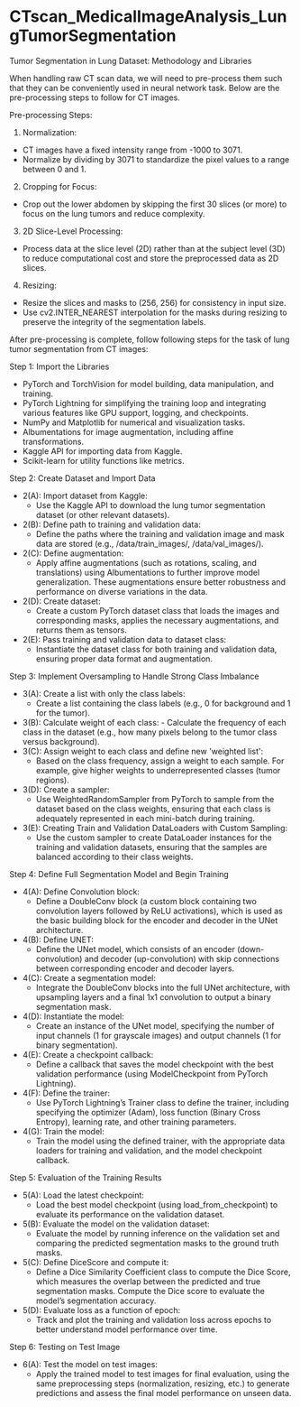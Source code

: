# CTscan_MedicalImageAnalysis_LungTumorSegmentation

Tumor Segmentation in Lung Dataset: Methodology and Libraries

When handling raw CT scan data, we will need to pre-process them such that they can be conveniently used in neural network task. 
Below are the pre-processing steps to follow for CT images.

Pre-processing Steps:

1. Normalization:
- CT images have a fixed intensity range from -1000 to 3071.
- Normalize by dividing by 3071 to standardize the pixel values to a range between 0 and 1.
2. Cropping for Focus:
- Crop out the lower abdomen by skipping the first 30 slices (or more) to focus on the lung tumors and reduce complexity.
3. 2D Slice-Level Processing:
- Process data at the slice level (2D) rather than at the subject level (3D) to reduce computational cost and store the preprocessed data as 2D slices.
4. Resizing:
- Resize the slices and masks to (256, 256) for consistency in input size.
- Use cv2.INTER_NEAREST interpolation for the masks during resizing to preserve the integrity of the segmentation labels.



After pre-processing is complete, follow following steps for the task of lung tumor segmentation from CT images:

Step 1: Import the Libraries
- PyTorch and TorchVision for model building, data manipulation, and training.
- PyTorch Lightning for simplifying the training loop and integrating various features like GPU support, logging, and checkpoints.
- NumPy and Matplotlib for numerical and visualization tasks.
- Albumentations for image augmentation, including affine transformations.
- Kaggle API for importing data from Kaggle.
- Scikit-learn for utility functions like metrics.

Step 2: Create Dataset and Import Data
  - 2(A): Import dataset from Kaggle:
    - Use the Kaggle API to download the lung tumor segmentation dataset (or other relevant datasets).
  - 2(B): Define path to training and validation data:
    - Define the paths where the training and validation image and mask data are stored (e.g., /data/train_images/, /data/val_images/).
  - 2(C): Define augmentation:
    - Apply affine augmentations (such as rotations, scaling, and translations) using Albumentations to further improve model generalization. These augmentations ensure better robustness and performance on diverse variations in the data.
  - 2(D): Create dataset:
    - Create a custom PyTorch dataset class that loads the images and corresponding masks, applies the necessary augmentations, and returns them as tensors.
  - 2(E): Pass training and validation data to dataset class:
    - Instantiate the dataset class for both training and validation data, ensuring proper data format and augmentation.


Step 3: Implement Oversampling to Handle Strong Class Imbalance
  - 3(A): Create a list with only the class labels:
    -  Create a list containing the class labels (e.g., 0 for background and 1 for the tumor).
  -  3(B): Calculate weight of each class:
    - Calculate the frequency of each class in the dataset (e.g., how many pixels belong to the tumor class versus background).
  - 3(C): Assign weight to each class and define new 'weighted list':
    - Based on the class frequency, assign a weight to each sample. For example, give higher weights to underrepresented classes (tumor regions).
  - 3(D): Create a sampler:
    - Use WeightedRandomSampler from PyTorch to sample from the dataset based on the class weights, ensuring that each class is adequately represented in each mini-batch during training.
  - 3(E): Creating Train and Validation DataLoaders with Custom Sampling:
    - Use the custom sampler to create DataLoader instances for the training and validation datasets, ensuring that the samples are balanced according to their class weights.


Step 4: Define Full Segmentation Model and Begin Training
  - 4(A): Define Convolution block:
    -  Define a DoubleConv block (a custom block containing two convolution layers followed by ReLU activations), which is used as the basic building block for the encoder and decoder in the UNet architecture.
  - 4(B): Define UNET:
    - Define the UNet model, which consists of an encoder (down-convolution) and decoder (up-convolution) with skip connections between corresponding encoder and decoder layers.
  - 4(C): Create a segmentation model:
    - Integrate the DoubleConv blocks into the full UNet architecture, with upsampling layers and a final 1x1 convolution to output a binary segmentation mask.
  - 4(D): Instantiate the model:
    - Create an instance of the UNet model, specifying the number of input channels (1 for grayscale images) and output channels (1 for binary segmentation).
  - 4(E): Create a checkpoint callback:
    - Define a callback that saves the model checkpoint with the best validation performance (using ModelCheckpoint from PyTorch Lightning).
  - 4(F): Define the trainer:
    - Use PyTorch Lightning’s Trainer class to define the trainer, including specifying the optimizer (Adam), loss function (Binary Cross Entropy), learning rate, and other training parameters.
  - 4(G): Train the model:
    - Train the model using the defined trainer, with the appropriate data loaders for training and validation, and the model checkpoint callback.


Step 5: Evaluation of the Training Results
  - 5(A): Load the latest checkpoint:
    - Load the best model checkpoint (using load_from_checkpoint) to evaluate its performance on the validation dataset.
  - 5(B): Evaluate the model on the validation dataset:
    - Evaluate the model by running inference on the validation set and comparing the predicted segmentation masks to the ground truth masks.
  - 5(C): Define DiceScore and compute it:
    - Define a Dice Similarity Coefficient class to compute the Dice Score, which measures the overlap between the predicted and true segmentation masks. Compute the Dice score to evaluate the model’s segmentation accuracy.
  - 5(D): Evaluate loss as a function of epoch:
    - Track and plot the training and validation loss across epochs to better understand model performance over time.


Step 6: Testing on Test Image
  - 6(A): Test the model on test images:
    - Apply the trained model to test images for final evaluation, using the same preprocessing steps (normalization, resizing, etc.) to generate predictions and assess the final model performance on unseen data.
